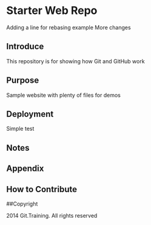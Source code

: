 # Starter Web Repo

Adding a line for rebasing example
More changes

## Introduce

This repository is for showing how Git and GitHub work

## Purpose

Sample website with plenty of files for demos

## Deployment
Simple test

## Notes

## Appendix


## How to Contribute

##Copyright

2014 Git.Training. All rights reserved